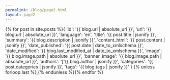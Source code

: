 ```yaml
---
permalink: /blog/page2.html
layout: page2
---
```

{% for post in site.posts %}{
            'id': '{{ blog.url | absolute_url }}',
            'url': '{{ blog.url | absolute_url }}',
            'language': 'en',
            'title': '{{ post.title | jsonify }}',
            'summary': '{{ blog.description | jsonify }}',
            'content_html': '{{ post.content | jsonify }}',
            'date_published': '{{ post.date | date_to_xmlschema }}',
            'date_modified': '{{ blog.last_modified_at | date_to_xmlschema }}',
            'image': '{{ blog.image.path | absolute_url }}',
            'banner_image': '{{ blog.image.path | absolute_url }}',
            'authors': '['{{ blog.author | jsonify }}',
            'categories': '{{ post.categories | jsonify }}',
            'tags': '{{ blog.tags | jsonify }}'
}
        {% unless forloop.last %},{% endunless %}{% endfor %}
